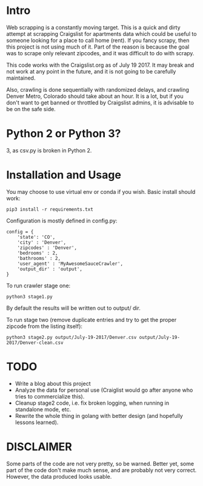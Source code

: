 # Intro

Web scrapping is a constantly moving target.
This is a quick and dirty attempt at scrapping Craigslist for
apartments data which could be useful to someone
looking for a place to call home (rent). If you fancy scrapy,
then this project is not using much of it. 
Part of the reason is because the goal was to scrape only relevant zipcodes,
and it was difficult to do with scrapy.

This code works with the Craigslist.org as of July 19 2017.
It may break and not work at any point in the future,
and it is not going to be carefully maintained.

Also, crawling is done sequentially with randomized delays,
and crawling Denver Metro, Colorado should take about an hour.
It is a lot, but if you don't want to get banned or throttled 
by Craigslist admins, it is advisable to be on the safe side.

# Python 2 or Python 3?

3, as csv.py is broken in Python 2.

# Installation and Usage

You may choose to use virtual env or conda if you wish.
Basic install should work:

```
pip3 install -r requirements.txt
```

Configuration is mostly defined in config.py:

```
config = {
    'state': 'CO',
    'city' : 'Denver',
    'zipcodes' : 'Denver',
    'bedrooms' : 2,
    'bathrooms' : 2,
    'user_agent' : 'MyAwesomeSauceCrawler',
    'output_dir' : 'output',
}
```
To run crawler stage one:

```
python3 stage1.py
```

By default the results will be written out to output/ dir.

To run stage two (remove duplicate entries and try to get the proper zipcode from the listing itself):

```
python3 stage2.py output/July-19-2017/Denver.csv output/July-19-2017/Denver-clean.csv
```

# TODO

 - Write a blog about this project
 - Analyze the data for personal use (Craiglist would go after anyone who 
 tries to commercialize this).
 - Cleanup stage2 code, i.e. fix broken logging, when running in standalone mode, etc.
 - Rewrite the whole thing in golang with better design (and hopefully lessons learned).

# DISCLAIMER

Some parts of the code are not very pretty, so be warned.
Better yet, some part of the code don't make much sense, 
and are probably not very correct. However, the data produced looks usable.
